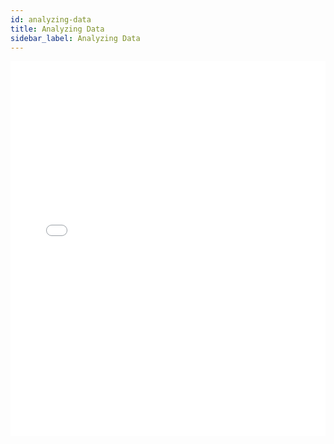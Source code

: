 ```yaml
---
id: analyzing-data
title: Analyzing Data
sidebar_label: Analyzing Data
---
```



<iframe src="//fast.wistia.net/embed/iframe/w3dqqr2eln?videoFoam=true"
allowtransparency="true" frameBorder="0" scrolling="no" className="wistia_embed"
name="wistia_embed" allowFullScreen  width="100%" height="600"></iframe>
<script src="//fast.wistia.net/assets/external/iframe-api-v1.js"></script>
<br/>